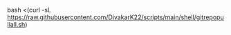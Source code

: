 bash <(curl -sL https://raw.githubusercontent.com/DivakarK22/scripts/main/shell/gitrepopullall.sh)

